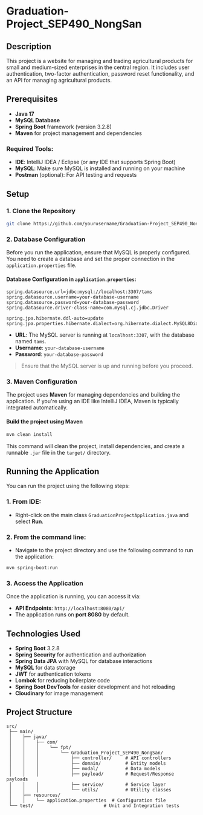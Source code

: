 # Graduation-Project_SEP490_NongSan

## Description
This project is a website for managing and trading agricultural products for small and medium-sized enterprises in the central region. It includes user authentication, two-factor authentication, password reset functionality, and an API for managing agricultural products.

## Prerequisites

- **Java 17**
- **MySQL Database**
- **Spring Boot** framework (version 3.2.8)
- **Maven** for project management and dependencies

### Required Tools:

- **IDE**: IntelliJ IDEA / Eclipse (or any IDE that supports Spring Boot)
- **MySQL**: Make sure MySQL is installed and running on your machine
- **Postman** (optional): For API testing and requests

## Setup

### 1. Clone the Repository

```bash
git clone https://github.com/yourusername/Graduation-Project_SEP490_NongSan.git
```

### 2. Database Configuration

Before you run the application, ensure that MySQL is properly configured. You need to create a database and set the proper connection in the `application.properties` file.

#### Database Configuration in `application.properties`:

```properties
spring.datasource.url=jdbc:mysql://localhost:3307/tams
spring.datasource.username=your-database-username
spring.datasource.password=your-database-password
spring.datasource.driver-class-name=com.mysql.cj.jdbc.Driver

spring.jpa.hibernate.ddl-auto=update
spring.jpa.properties.hibernate.dialect=org.hibernate.dialect.MySQL8Dialect
```

- **URL**: The MySQL server is running at `localhost:3307`, with the database named `tams`.
- **Username**: `your-database-username`
- **Password**: `your-database-password`

> Ensure that the MySQL server is up and running before you proceed.

### 3. Maven Configuration

The project uses **Maven** for managing dependencies and building the application. If you're using an IDE like IntelliJ IDEA, Maven is typically integrated automatically.

#### Build the project using Maven

```bash
mvn clean install
```

This command will clean the project, install dependencies, and create a runnable `.jar` file in the `target/` directory.

## Running the Application

You can run the project using the following steps:

### 1. From IDE:
- Right-click on the main class `GraduationProjectApplication.java` and select **Run**.

### 2. From the command line:
- Navigate to the project directory and use the following command to run the application:

```bash
mvn spring-boot:run
```

### 3. Access the Application

Once the application is running, you can access it via:

- **API Endpoints**: `http://localhost:8080/api/`
- The application runs on **port 8080** by default.

## Technologies Used

- **Spring Boot** 3.2.8
- **Spring Security** for authentication and authorization
- **Spring Data JPA** with MySQL for database interactions
- **MySQL** for data storage
- **JWT** for authentication tokens
- **Lombok** for reducing boilerplate code
- **Spring Boot DevTools** for easier development and hot reloading
- **Cloudinary** for image management

## Project Structure

```text
src/
 ├── main/
 │    ├── java/
 │    │    ├── com/
 │    │    │    └── fpt/
 │    │    │        └── Graduation_Project_SEP490_NongSan/
 │    │    │            ├── controller/     # API controllers
 │    │    │            ├── domain/         # Entity models
 │    │    │            ├── modal/          # Data models
 │    │    │            ├── payload/        # Request/Response payloads
 │    │    │            ├── service/        # Service layer
 │    │    │            └── utils/          # Utility classes
 │    ├── resources/
 │    │    └── application.properties  # Configuration file
 └── test/                          # Unit and Integration tests
```
